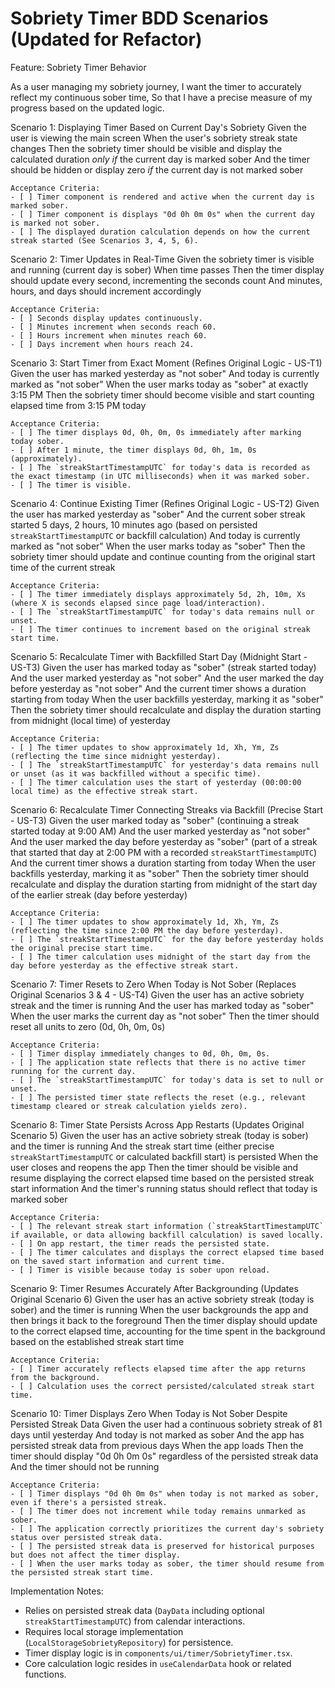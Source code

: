 # Sobriety Timer BDD Scenarios (Updated for Refactor)

Feature: Sobriety Timer Behavior

  As a user managing my sobriety journey,
  I want the timer to accurately reflect my continuous sober time,
  So that I have a precise measure of my progress based on the updated logic.

  Scenario 1: Displaying Timer Based on Current Day's Sobriety
    Given the user is viewing the main screen
    When the user's sobriety streak state changes
    Then the sobriety timer should be visible and display the calculated duration *only if* the current day is marked sober
    And the timer should be hidden or display zero *if* the current day is not marked sober

    Acceptance Criteria:
    - [ ] Timer component is rendered and active when the current day is marked sober.
    - [ ] Timer component is displays "0d 0h 0m 0s" when the current day is marked not sober.
    - [ ] The displayed duration calculation depends on how the current streak started (See Scenarios 3, 4, 5, 6).

  Scenario 2: Timer Updates in Real-Time
    Given the sobriety timer is visible and running (current day is sober)
    When time passes
    Then the timer display should update every second, incrementing the seconds count
    And minutes, hours, and days should increment accordingly

    Acceptance Criteria:
    - [ ] Seconds display updates continuously.
    - [ ] Minutes increment when seconds reach 60.
    - [ ] Hours increment when minutes reach 60.
    - [ ] Days increment when hours reach 24.

  Scenario 3: Start Timer from Exact Moment (Refines Original Logic - US-T1)
    Given the user has marked yesterday as "not sober"
    And today is currently marked as "not sober"
    When the user marks today as "sober" at exactly 3:15 PM
    Then the sobriety timer should become visible and start counting elapsed time from 3:15 PM today

    Acceptance Criteria:
    - [ ] The timer displays 0d, 0h, 0m, 0s immediately after marking today sober.
    - [ ] After 1 minute, the timer displays 0d, 0h, 1m, 0s (approximately).
    - [ ] The `streakStartTimestampUTC` for today's data is recorded as the exact timestamp (in UTC milliseconds) when it was marked sober.
    - [ ] The timer is visible.

  Scenario 4: Continue Existing Timer (Refines Original Logic - US-T2)
    Given the user has marked yesterday as "sober"
    And the current sober streak started 5 days, 2 hours, 10 minutes ago (based on persisted `streakStartTimestampUTC` or backfill calculation)
    And today is currently marked as "not sober"
    When the user marks today as "sober"
    Then the sobriety timer should update and continue counting from the original start time of the current streak

    Acceptance Criteria:
    - [ ] The timer immediately displays approximately 5d, 2h, 10m, Xs (where X is seconds elapsed since page load/interaction).
    - [ ] The `streakStartTimestampUTC` for today's data remains null or unset.
    - [ ] The timer continues to increment based on the original streak start time.

  Scenario 5: Recalculate Timer with Backfilled Start Day (Midnight Start - US-T3)
    Given the user has marked today as "sober" (streak started today)
    And the user marked yesterday as "not sober"
    And the user marked the day before yesterday as "not sober"
    And the current timer shows a duration starting from today
    When the user backfills yesterday, marking it as "sober"
    Then the sobriety timer should recalculate and display the duration starting from midnight (local time) of yesterday

    Acceptance Criteria:
    - [ ] The timer updates to show approximately 1d, Xh, Ym, Zs (reflecting the time since midnight yesterday).
    - [ ] The `streakStartTimestampUTC` for yesterday's data remains null or unset (as it was backfilled without a specific time).
    - [ ] The timer calculation uses the start of yesterday (00:00:00 local time) as the effective streak start.

  Scenario 6: Recalculate Timer Connecting Streaks via Backfill (Precise Start - US-T3)
    Given the user marked today as "sober" (continuing a streak started today at 9:00 AM)
    And the user marked yesterday as "not sober"
    And the user marked the day before yesterday as "sober" (part of a streak that started that day at 2:00 PM with a recorded `streakStartTimestampUTC`)
    And the current timer shows a duration starting from today
    When the user backfills yesterday, marking it as "sober"
    Then the sobriety timer should recalculate and display the duration starting from midnight of the start day of the earlier streak (day before yesterday)

    Acceptance Criteria:
    - [ ] The timer updates to show approximately 1d, Xh, Ym, Zs (reflecting the time since 2:00 PM the day before yesterday).
    - [ ] The `streakStartTimestampUTC` for the day before yesterday holds the original precise start time.
    - [ ] The timer calculation uses midnight of the start day from the day before yesterday as the effective streak start.

  Scenario 7: Timer Resets to Zero When Today is Not Sober (Replaces Original Scenarios 3 & 4 - US-T4)
    Given the user has an active sobriety streak and the timer is running
    And the user has marked today as "sober"
    When the user marks the current day as "not sober"
    Then the timer should reset all units to zero (0d, 0h, 0m, 0s)

    Acceptance Criteria:
    - [ ] Timer display immediately changes to 0d, 0h, 0m, 0s.
    - [ ] The application state reflects that there is no active timer running for the current day.
    - [ ] The `streakStartTimestampUTC` for today's data is set to null or unset.
    - [ ] The persisted timer state reflects the reset (e.g., relevant timestamp cleared or streak calculation yields zero).

  Scenario 8: Timer State Persists Across App Restarts (Updates Original Scenario 5)
    Given the user has an active sobriety streak (today is sober) and the timer is running
    And the streak start time (either precise `streakStartTimestampUTC` or calculated backfill start) is persisted
    When the user closes and reopens the app
    Then the timer should be visible and resume displaying the correct elapsed time based on the persisted streak start information
    And the timer's running status should reflect that today is marked sober

    Acceptance Criteria:
    - [ ] The relevant streak start information (`streakStartTimestampUTC` if available, or data allowing backfill calculation) is saved locally.
    - [ ] On app restart, the timer reads the persisted state.
    - [ ] The timer calculates and displays the correct elapsed time based on the saved start information and current time.
    - [ ] Timer is visible because today is sober upon reload.

  Scenario 9: Timer Resumes Accurately After Backgrounding (Updates Original Scenario 6)
    Given the user has an active sobriety streak (today is sober) and the timer is running
    When the user backgrounds the app and then brings it back to the foreground
    Then the timer display should update to the correct elapsed time, accounting for the time spent in the background based on the established streak start time

    Acceptance Criteria:
    - [ ] Timer accurately reflects elapsed time after the app returns from the background.
    - [ ] Calculation uses the correct persisted/calculated streak start time.

  Scenario 10: Timer Displays Zero When Today is Not Sober Despite Persisted Streak Data
    Given the user had a continuous sobriety streak of 81 days until yesterday
    And today is not marked as sober
    And the app has persisted streak data from previous days
    When the app loads
    Then the timer should display "0d 0h 0m 0s" regardless of the persisted streak data
    And the timer should not be running

    Acceptance Criteria:
    - [ ] Timer displays "0d 0h 0m 0s" when today is not marked as sober, even if there's a persisted streak.
    - [ ] The timer does not increment while today remains unmarked as sober.
    - [ ] The application correctly prioritizes the current day's sobriety status over persisted streak data.
    - [ ] The persisted streak data is preserved for historical purposes but does not affect the timer display.
    - [ ] When the user marks today as sober, the timer should resume from the persisted streak start time.

  Implementation Notes:
  - Relies on persisted streak data (`DayData` including optional `streakStartTimestampUTC`) from calendar interactions.
  - Requires local storage implementation (`LocalStorageSobrietyRepository`) for persistence.
  - Timer display logic is in `components/ui/timer/SobrietyTimer.tsx`.
  - Core calculation logic resides in `useCalendarData` hook or related functions.